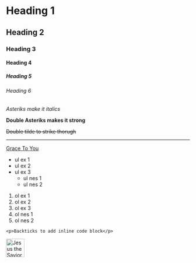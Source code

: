<!--GTG-->
<!--Headings-->
# Heading 1
## Heading 2
### Heading 3
#### Heading 4
##### Heading 5
###### Heading 6

<!--to make text italics-->
*Asteriks make it italics*

<!--to make it strong-->
**Double Asteriks makes it strong**

<!--Strike through -->
~~Double tilde to strike thorugh~~

<!--Horizontal Line-->
---

<!--Links-->
[Grace To You](https://www.gty.org "John Mac Arthur")

<!--UL-->
* ul ex 1
* ul ex 2
* ul ex 3
  * ul nes 1
  * ul nes 2

<!--OL -->
1. ol ex 1
1. ol ex 2
1. ol ex 3
  1. ol nes 1
  1. ol nes 2

<!--Inline Code Blocks-->
`<p>Backticks to add inline code block</p>`

<!--Images-->
<img src="https://png.pngtree.com/png-clipart/20210314/original/pngtree-good-friday-lettering-with-small-cross-on-transparent-background-png-image_6099037.png" alt="Jesus the Savior" height="50px">
<!--TYJC-->
